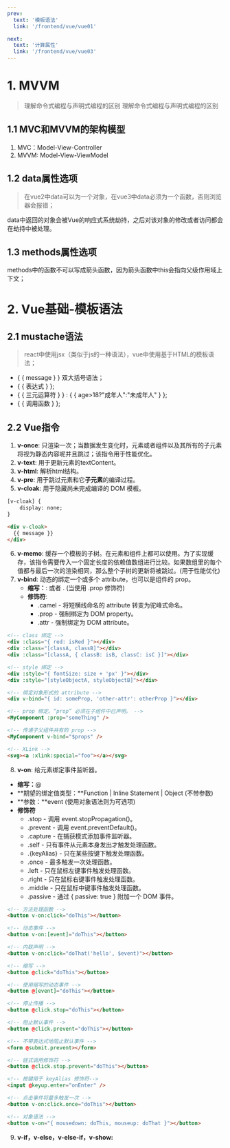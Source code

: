 ```yaml
---
prev:
  text: '模板语法'
  link: '/frontend/vue/vue01'

next:
  text: '计算属性'
  link: '/frontend/vue/vue03'
---
```


# 1. MVVM
> 理解命令式编程与声明式编程的区别
> 理解命令式编程与声明式编程的区别

## 1.1 MVC和MVVM的架构模型
1. MVC：Model-View-Controller
2. MVVM: Model-View-ViewModel

## 1.2 data属性选项
> 在vue2中data可以为一个对象，在vue3中data必须为一个函数，否则浏览器会报错；

data中返回的对象会被Vue的响应式系统劫持，之后对该对象的修改或者访问都会在劫持中被处理。

## 1.3 methods属性选项
methods中的函数不可以写成箭头函数，因为箭头函数中this会指向父级作用域上下文；

# 2. Vue基础-模板语法
## 2.1 mustache语法
> react中使用jsx（类似于js的一种语法），vue中使用基于HTML的模板语法；

* \{ \{ message \} \} 双大括号语法；
* \{ \{ 表达式 \} \};
* \{ \{ 三元运算符 \} \} : \{ \{ age>18?"成年人":"未成年人" \} \};
* \{ \{ 调用函数 \} \};

## 2.2 Vue指令

1. **v-once**: 只渲染一次；当数据发生变化时，元素或者组件以及其所有的子元素将视为静态内容呢并且跳过；该指令用于性能优化。
2. **v-text**: 用于更新元素的textContent。
3. **v-html**: 解析html结构。
4. **v-pre**: 用于跳过元素和它**子元素**的编译过程。
5. **v-cloak**: 用于隐藏尚未完成编译的 DOM 模板。

```html
[v-cloak] {
	display: none;
}

<div v-cloak>
  {{ message }}
</div>
```

6. **v-memo**:  缓存一个模板的子树。在元素和组件上都可以使用。为了实现缓存，该指令需要传入一个固定长度的依赖值数组进行比较。如果数组里的每个值都与最后一次的渲染相同，那么整个子树的更新将被跳过。(用于性能优化)
7. **v-bind**: 动态的绑定一个或多个 attribute，也可以是组件的 prop。
   - **缩写：**: 或者 . (当使用 .prop 修饰符)
   - **修饰符**:
      - .camel - 将短横线命名的 attribute 转变为驼峰式命名。
      - .prop - 强制绑定为 DOM property。
      - .attr - 强制绑定为 DOM attribute。
```html
<!-- class 绑定 -->
<div :class="{ red: isRed }"></div>
<div :class="[classA, classB]"></div>
<div :class="[classA, { classB: isB, classC: isC }]"></div>

<!-- style 绑定 -->
<div :style="{ fontSize: size + 'px' }"></div>
<div :style="[styleObjectA, styleObjectB]"></div>

<!-- 绑定对象形式的 attribute -->
<div v-bind="{ id: someProp, 'other-attr': otherProp }"></div>

<!-- prop 绑定。“prop” 必须在子组件中已声明。 -->
<MyComponent :prop="someThing" />

<!-- 传递子父组件共有的 prop -->
<MyComponent v-bind="$props" />

<!-- XLink -->
<svg><a :xlink:special="foo"></a></svg> 
```

8. **v-on**: 给元素绑定事件监听器。
- **缩写：**@
- **期望的绑定值类型：**Function | Inline Statement | Object (不带参数)
- **参数：**event (使用对象语法则为可选项)
- **修饰符**
   - .stop - 调用 event.stopPropagation()。
   - .prevent - 调用 event.preventDefault()。
   - .capture - 在捕获模式添加事件监听器。
   - .self - 只有事件从元素本身发出才触发处理函数。
   - .{keyAlias} - 只在某些按键下触发处理函数。
   - .once - 最多触发一次处理函数。
   - .left - 只在鼠标左键事件触发处理函数。
   - .right - 只在鼠标右键事件触发处理函数。
   - .middle - 只在鼠标中键事件触发处理函数。
   - .passive - 通过 { passive: true } 附加一个 DOM 事件。
```html
<!-- 方法处理函数 -->
<button v-on:click="doThis"></button>

<!-- 动态事件 -->
<button v-on:[event]="doThis"></button>

<!-- 内联声明 -->
<button v-on:click="doThat('hello', $event)"></button>

<!-- 缩写 -->
<button @click="doThis"></button>

<!-- 使用缩写的动态事件 -->
<button @[event]="doThis"></button>

<!-- 停止传播 -->
<button @click.stop="doThis"></button>

<!-- 阻止默认事件 -->
<button @click.prevent="doThis"></button>

<!-- 不带表达式地阻止默认事件 -->
<form @submit.prevent></form>

<!-- 链式调用修饰符 -->
<button @click.stop.prevent="doThis"></button>

<!-- 按键用于 keyAlias 修饰符-->
<input @keyup.enter="onEnter" />

<!-- 点击事件将最多触发一次 -->
<button v-on:click.once="doThis"></button>

<!-- 对象语法 -->
<button v-on="{ mousedown: doThis, mouseup: doThat }"></button>
```

9. **v-if，v-else，v-else-if，v-show:**